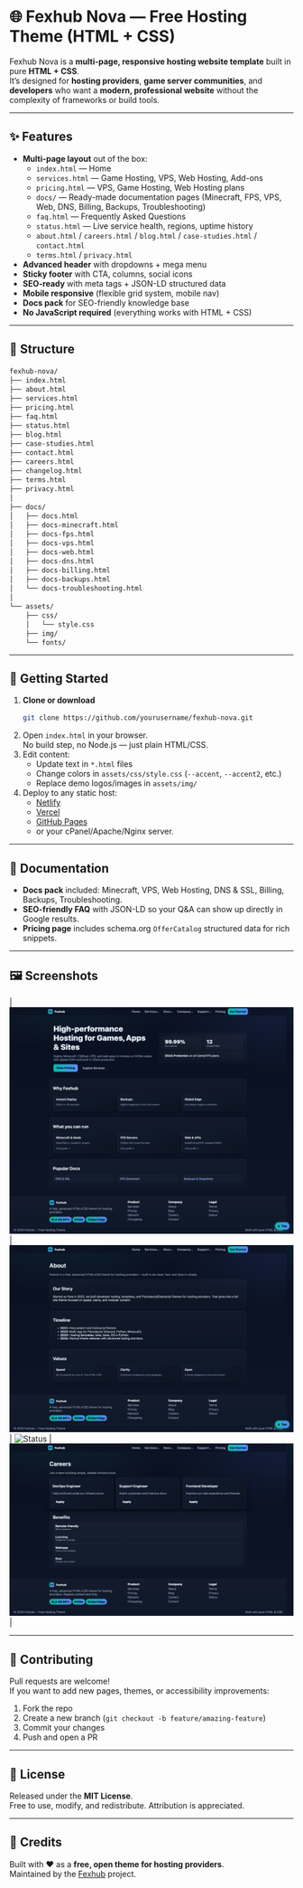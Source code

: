 # 🌐 Fexhub Nova — Free Hosting Theme (HTML + CSS)

Fexhub Nova is a **multi-page, responsive hosting website template** built in pure **HTML + CSS**.  
It’s designed for **hosting providers**, **game server communities**, and **developers** who want a **modern, professional website** without the complexity of frameworks or build tools.

---

## ✨ Features

- **Multi-page layout** out of the box:
  - `index.html` — Home
  - `services.html` — Game Hosting, VPS, Web Hosting, Add-ons
  - `pricing.html` — VPS, Game Hosting, Web Hosting plans
  - `docs/` — Ready-made documentation pages (Minecraft, FPS, VPS, Web, DNS, Billing, Backups, Troubleshooting)
  - `faq.html` — Frequently Asked Questions
  - `status.html` — Live service health, regions, uptime history
  - `about.html` / `careers.html` / `blog.html` / `case-studies.html` / `contact.html`
  - `terms.html` / `privacy.html`
- **Advanced header** with dropdowns + mega menu
- **Sticky footer** with CTA, columns, social icons
- **SEO-ready** with meta tags + JSON-LD structured data
- **Mobile responsive** (flexible grid system, mobile nav)
- **Docs pack** for SEO-friendly knowledge base
- **No JavaScript required** (everything works with HTML + CSS)

---

## 📂 Structure

```
fexhub-nova/
├── index.html
├── about.html
├── services.html
├── pricing.html
├── faq.html
├── status.html
├── blog.html
├── case-studies.html
├── contact.html
├── careers.html
├── changelog.html
├── terms.html
├── privacy.html
│
├── docs/
│   ├── docs.html
│   ├── docs-minecraft.html
│   ├── docs-fps.html
│   ├── docs-vps.html
│   ├── docs-web.html
│   ├── docs-dns.html
│   ├── docs-billing.html
│   ├── docs-backups.html
│   └── docs-troubleshooting.html
│
└── assets/
    ├── css/
    │   └── style.css
    ├── img/
    └── fonts/
```

---

## 🚀 Getting Started

1. **Clone or download**
   ```bash
   git clone https://github.com/yourusername/fexhub-nova.git
   ```
2. Open `index.html` in your browser.  
   No build step, no Node.js — just plain HTML/CSS.
3. Edit content:
   - Update text in `*.html` files
   - Change colors in `assets/css/style.css` (`--accent`, `--accent2`, etc.)
   - Replace demo logos/images in `assets/img/`
4. Deploy to any static host:
   - [Netlify](https://netlify.com)
   - [Vercel](https://vercel.com)
   - [GitHub Pages](https://pages.github.com)
   - or your cPanel/Apache/Nginx server.

---

## 📖 Documentation

- **Docs pack** included: Minecraft, VPS, Web Hosting, DNS & SSL, Billing, Backups, Troubleshooting.  
- **SEO-friendly FAQ** with JSON-LD so your Q&A can show up directly in Google results.  
- **Pricing page** includes schema.org `OfferCatalog` structured data for rich snippets.

---

## 🖼️ Screenshots

| ![Home](assets/img/screencapture-127-0-0-1-5500-index-html-2025-09-16-00_13_27.png) | ![Pricing](assets/img/screencapture-127-0-0-1-5500-about-html-2025-09-16-00_14_32.png) | ![Status](assets/img/screencapture-127-0-0-1-5500-status-html-2025-09-16-00_15_16.png) | ![Carrers](assets/img/screencapture-127-0-0-1-5500-careers-html-2025-09-16-00_14_52.png) |

---

## 🤝 Contributing

Pull requests are welcome!  
If you want to add new pages, themes, or accessibility improvements:
1. Fork the repo
2. Create a new branch (`git checkout -b feature/amazing-feature`)
3. Commit your changes
4. Push and open a PR

---

## 📜 License

Released under the **MIT License**.  
Free to use, modify, and redistribute. Attribution is appreciated.

---

## 🙌 Credits

Built with ❤️ as a **free, open theme for hosting providers**.  
Maintained by the [Fexhub](https://github.com/Fex-Development) project.
